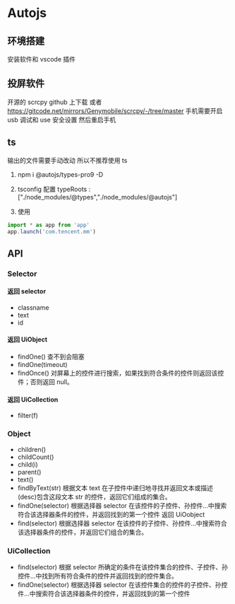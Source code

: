 # Autojs

## 环境搭建

安装软件和 vscode 插件

## 投屏软件

开源的 scrcpy github 上下载 或者 https://gitcode.net/mirrors/Genymobile/scrcpy/-/tree/master
手机需要开启 usb 调试和 use 安全设置 然后重启手机

## ts

输出的文件需要手动改动 所以不推荐使用 ts

1. npm i @autojs/types-pro9 -D

2. tsconfig 配置 typeRoots : ["./node_modules/@types","./node_modules/@autojs"]

3. 使用

```ts
import * as app from 'app'
app.launch('com.tencent.mm')
```

## API

### Selector

#### 返回 selector

- classname
- text
- id

#### 返回 UiObject

- findOne() 查不到会阻塞
- findOne(timeout)
- findOnce() 对屏幕上的控件进行搜索，如果找到符合条件的控件则返回该控件；否则返回 null。

#### 返回 UiCollection

- filter(f)

### Object

- children()
- childCount()
- child(i)
- parent()
- text()
- findByText(str) 根据文本 text 在子控件中递归地寻找并返回文本或描述(desc)包含这段文本 str 的控件，返回它们组成的集合。
- findOne(selector) 根据选择器 selector 在该控件的子控件、孙控件...中搜索符合该选择器条件的控件，并返回找到的第一个控件 返回 UiOobject
- find(selector) 根据选择器 selector 在该控件的子控件、孙控件...中搜索符合该选择器条件的控件，并返回它们组合的集合。

### UiCollection

- find(selector) 根据 selector 所确定的条件在该控件集合的控件、子控件、孙控件...中找到所有符合条件的控件并返回找到的控件集合。
- findOne(selector) 根据选择器 selector 在该控件集合的控件的子控件、孙控件...中搜索符合该选择器条件的控件，并返回找到的第一个控件
